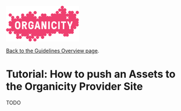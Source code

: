 ![Organicity logo](../images/organicity_logo_pink_100.png)

[Back to the Guidelines Overview page](https://organicityeu.github.io/).

# Tutorial: How to push an Assets to the Organicity Provider Site

TODO
